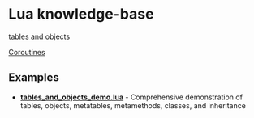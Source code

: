 # Lua knowledge-base

[tables and objects](https://www.lua.org/pil/11.html)

[Coroutines](https://www.lua.org/pil/9.html)

## Examples

- **[tables_and_objects_demo.lua](tables_and_objects_demo.md)** - Comprehensive demonstration of tables, objects, metatables, metamethods, classes, and inheritance